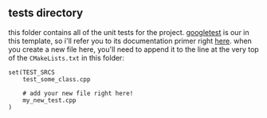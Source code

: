 ## tests directory
this folder contains all of the unit tests for the project. [googletest](https://github.com/google/googletest) is our in this template, so i'll refer you to its documentation primer right [here](https://github.com/google/googletest/blob/master/googletest/docs/primer.md). when you create a new file here, you'll need to append it to the line at the very top of the `CMakeLists.txt` in this folder:

```
set(TEST_SRCS
	test_some_class.cpp

	# add your new file right here!
	my_new_test.cpp
)
```
